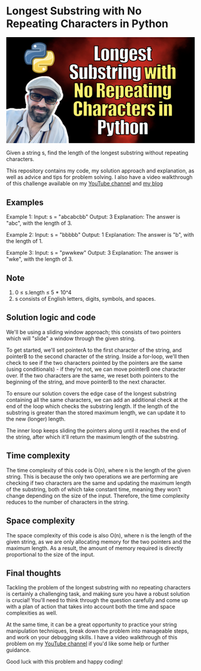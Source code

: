 # Longest Substring with No Repeating Characters in Python

[ ![Longest Substring with No Repeating Characters in Python](./image.png)](https://youtu.be/fm03oRITfp8)

Given a string s, find the length of the longest substring without repeating characters.

This repository contains my code, my solution approach and explanation, as well as advice and tips for problem solving. I also have a video walkthrough of this challenge available on my [YouTube channel](https://youtu.be/fm03oRITfp8) and [my blog](https://kalbartal.net/longest-substring-with-no-repeating-characters-in-python/)

## Examples

Example 1:
Input: s = "abcabcbb"
Output: 3
Explanation: The answer is "abc", with the length of 3.

Example 2:
Input: s = "bbbbb"
Output: 1
Explanation: The answer is "b", with the length of 1.

Example 3:
Input: s = "pwwkew"
Output: 3
Explanation: The answer is "wke", with the length of 3.

## Note 

1. 0 ≤ s.length ≤ 5 * 10^4
2. s consists of English letters, digits, symbols, and spaces.

## Solution logic and code

We'll be using a sliding window approach; this consists of two pointers which will "slide" a window through the given string.

To get started, we'll set pointerA to the first character of the string, and pointerB to the second character of the string. Inside a for-loop, we'll then check to see if the two characters pointed by the pointers are the same (using conditionals) - if they're not, we can move pointerB one character over. If the two characters are the same, we reset both pointers to the beginning of the string, and move pointerB to the next character. 

To ensure our solution covers the edge case of the longest substring containing all the same characters, we can add an additional check at the end of the loop which checks the substring length. If the length of the substring is greater than the stored maximum length, we can update it to the new (longer) length.
 
The inner loop keeps sliding the pointers along until it reaches the end of the string, after which it'll return the maximum length of the substring.

## Time complexity

The time complexity of this code is O(n), where n is the length of the given string. This is because the only two operations we are performing are checking if two characters are the same and updating the maximum length of the substring, both of which take constant time, meaning they won't change depending on the size of the input. Therefore, the time complexity reduces to the number of characters in the string. 

## Space complexity

The space complexity of this code is also O(n), where n is the length of the given string, as we are only allocating memory for the two pointers and the maximum length. As a result, the amount of memory required is directly proportional to the size of the input. 

## Final thoughts

Tackling the problem of the longest substring with no repeating characters is certainly a challenging task, and making sure you have a robust solution is crucial! You'll need to think through the question carefully and come up with a plan of action that takes into account both the time and space complexities as well. 

At the same time, it can be a great opportunity to practice your string manipulation techniques, break down the problem into manageable steps, and work on your debugging skills. I have a video walkthrough of this problem on my [YouTube channel](https://youtu.be/fm03oRITfp8) if you'd like some help or further guidance. 

Good luck with this problem and happy coding!
